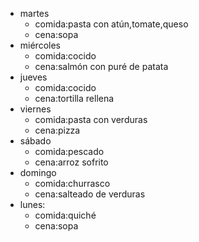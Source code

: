 
- martes
  - comida:pasta con atún,tomate,queso
  - cena:sopa
- miércoles
  - comida:cocido
  - cena:salmón con puré de patata
- jueves
  - comida:cocido
  - cena:tortilla rellena
- viernes
  - comida:pasta con verduras
  - cena:pizza
- sábado
  - comida:pescado
  - cena:arroz sofrito
- domingo
  - comida:churrasco
  - cena:salteado de verduras
- lunes:
  - comida:quiché
  - cena:sopa
